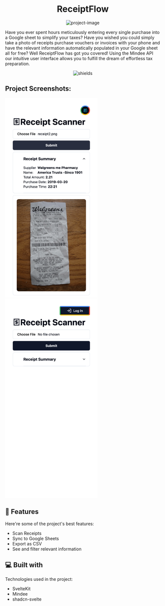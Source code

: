 <h1 align="center" id="title">ReceiptFlow</h1>

<p align="center"><img src="https://socialify.git.ci/macko-pp/ReceiptFlow/image?font=Inter&amp;language=1&amp;name=1&amp;owner=1&amp;pattern=Circuit%20Board&amp;stargazers=1&amp;theme=Auto" alt="project-image"></p>

<p id="description">Have you ever spent hours meticulously entering every single purchase into a Google sheet to simplify your taxes? Have you wished you could simply take a photo of receipts purchase vouchers or invoices with your phone and have the relevant information automatically populated in your Google sheet all for free? Well ReceiptFlow has got you covered! Using the Mindee API our intuitive user interface allows you to fulfill the dream of effortless tax preparation.</p>

<p align="center"><img src="https://img.shields.io/badge/%F0%9F%9B%91-UNFINISHED-red" alt="shields"></p>

<h2>Project Screenshots:</h2>

<img src="https://github.com/Macko-pp/ReceiptFlow/blob/main/ReadmeAssets/filledScreenshot.png?raw=true" alt="project-screenshot" width="300" height="648/">

<img src="https://github.com/Macko-pp/ReceiptFlow/blob/main/ReadmeAssets/blankScreenshot.png?raw=true" alt="project-screenshot" width="300" height="648/">

  
  
<h2>🧐 Features</h2>

Here're some of the project's best features:

*   Scan Receipts
*   Sync to Google Sheets
*   Export as CSV
*   See and filter relevant information

  
  
<h2>💻 Built with</h2>

Technologies used in the project:

*   SvelteKit
*   Mindee
*   shadcn-svelte
